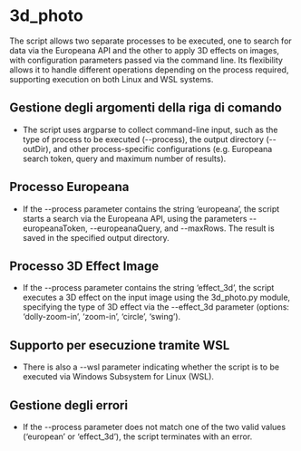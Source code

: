 # 3d_photo
The script allows two separate processes to be executed, one to search for data via the Europeana API and the other to apply 3D effects on images, with configuration parameters passed via the command line. Its flexibility allows it to handle different operations depending on the process required, supporting execution on both Linux and WSL systems.

## Gestione degli argomenti della riga di comando
- The script uses argparse to collect command-line input, such as the type of process to be executed (--process), the output directory (--outDir), and other process-specific configurations (e.g. Europeana search token, query and maximum number of results).

## Processo Europeana
- If the --process parameter contains the string ‘europeana’, the script starts a search via the Europeana API, using the parameters --europeanaToken, --europeanaQuery, and --maxRows. The result is saved in the specified output directory.

## Processo 3D Effect Image
- If the --process parameter contains the string ‘effect_3d’, the script executes a 3D effect on the input image using the 3d_photo.py module, specifying the type of 3D effect via the --effect_3d parameter (options: ‘dolly-zoom-in’, ‘zoom-in’, ‘circle’, ‘swing’).

## Supporto per esecuzione tramite WSL
- There is also a --wsl parameter indicating whether the script is to be executed via Windows Subsystem for Linux (WSL).

## Gestione degli errori
- If the --process parameter does not match one of the two valid values (‘european’ or ‘effect_3d’), the script terminates with an error.